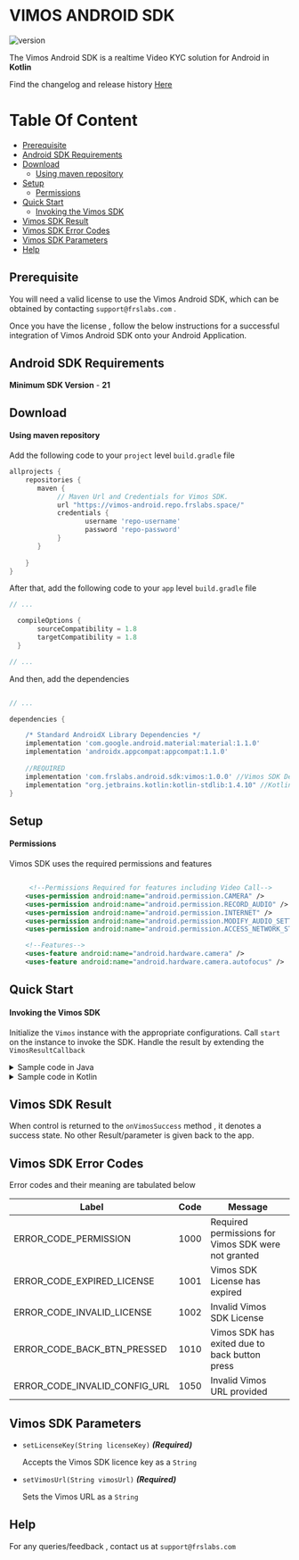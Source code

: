 # VIMOS ANDROID SDK
![version](https://img.shields.io/badge/version-v1.0.0-blue)

The Vimos Android SDK is a realtime Video KYC solution for Android in **Kotlin**

Find the changelog and release history [Here](CHANGELOG.md)

# Table Of Content

- [Prerequisite](#prerequisite)
- [Android SDK Requirements](#android-sdk-requirements)
- [Download](#download)
  - [Using maven repository](#using-maven-repository)
- [Setup](#setup)
  - [Permissions](#permissions)
- [Quick Start](#quick-start)
  - [Invoking the Vimos SDK](#invoking-the-vimos-sdk)
- [Vimos SDK Result](#vimos-sdk-result)
- [Vimos SDK Error Codes](#vimos-sdk-error-codes)
- [Vimos SDK Parameters](#vimos-sdk-parameters)
- [Help](#help)

## Prerequisite

You will need a valid license to use the Vimos Android SDK, which can be obtained by contacting `support@frslabs.com` . 

Once you have the license , follow the below instructions for a successful integration of Vimos Android SDK onto your Android Application.

## Android SDK Requirements

**Minimum SDK Version** -  **21**

## Download

#### Using maven repository

Add the following code to your `project` level `build.gradle` file

```groovy
allprojects { 
    repositories { 
       maven { 
            // Maven Url and Credentials for Vimos SDK. 
            url "https://vimos-android.repo.frslabs.space/"                  
            credentials { 
                   username 'repo-username' 
                   password 'repo-password' 
            }
       }
        
    }
}
```

After that, add the following code to your `app` level `build.gradle` file

```groovy
// ...

  compileOptions {
       sourceCompatibility = 1.8
       targetCompatibility = 1.8
  }

// ...
```

And then, add the dependencies
```groovy

// ...

dependencies {

    /* Standard AndroidX Library Dependencies */ 
    implementation 'com.google.android.material:material:1.1.0'
    implementation 'androidx.appcompat:appcompat:1.1.0'
   
    //REQUIRED
    implementation 'com.frslabs.android.sdk:vimos:1.0.0' //Vimos SDK Dependency
    implementation "org.jetbrains.kotlin:kotlin-stdlib:1.4.10" //Kotlin Dependency
}
```

## Setup

#### Permissions

Vimos SDK uses the required permissions and features
```xml

     <!--Permissions Required for features including Video Call-->
    <uses-permission android:name="android.permission.CAMERA" />
    <uses-permission android:name="android.permission.RECORD_AUDIO" />
    <uses-permission android:name="android.permission.INTERNET" />
    <uses-permission android:name="android.permission.MODIFY_AUDIO_SETTINGS" />
    <uses-permission android:name="android.permission.ACCESS_NETWORK_STATE" />

    <!--Features-->
    <uses-feature android:name="android.hardware.camera" />
    <uses-feature android:name="android.hardware.camera.autofocus" />

```

## Quick Start

#### Invoking the Vimos SDK

Initialize the `Vimos` instance with the appropriate configurations. 
Call `start` on the instance to invoke the SDK.
Handle the result by extending the `VimosResultCallback`

<details><summary>Sample code in Java</summary>
<p>
  
```java
public class InitialActivity extends AppCompatActivity implements VimosResultCallback {

    // ...
    
    private String LICENSE_KEY = "ENTER_YOUR_LICENSE_KEY_HERE";

    @Override
    protected void onCreate(Bundle savedInstanceState) {
        super.onCreate(savedInstanceState);
        setContentView(R.layout.activity_initial);
        
        Button button = findViewById(R.id.invoke_sdk_btn);
        button.setOnClickListener(view -> invokeVimosSdk());
        
    }

    private void invokeVimosSdk() {
        VimosConfig vimosConfig = new VimosConfig();
        vimosConfig.setLicenseKey(LICENSE_KEY);
        vimosConfig.setVimosUrl("ENTER_VIMOS_URL_HERE");

        Vimos vimos = new Vimos(vimosConfig);
        vimos.start(this, this);
    }

    @Override
    public void onVimosSuccess() {
        Toast.makeText(this, "Success", Toast.LENGTH_SHORT).show();
    }

    @Override
    public void onVimosFailure(VimosErrorCode vimosErrorCode) {
        Toast.makeText(this, "Vimos Error : " + vimosErrorCode, Toast.LENGTH_SHORT).show();
    }
    
    // ...
    
}
```
</p>
</details>

<details><summary>Sample code in Kotlin</summary>
<p>
  
```kotlin
class InitialActivity : AppCompatActivity(), VimosResultCallback {

    // ...
     
    private val LICENSE_KEY = "ENTER_YOUR_LICENSE_KEY_HERE"

    @SuppressLint("ClickableViewAccessibility")
    override fun onCreate(savedInstanceState: Bundle?) {
        super.onCreate(savedInstanceState)
        setContentView(R.layout.activity_initial)
        
        val invokeSdkBtn = findViewById<Button>(R.id.invoke_sdk_btn)
        invokeSdkBtn.setOnClickListener {
            invokeVimosSdk()
        }
        
    }

    private fun invokeVimosSdk() {

        val vimosConfig = VimosConfig().apply {
            licenseKey = LICENSE_KEY
            vimosUrl = "ENTER_VIMOS_URL_HERE"
        }

        Vimos(vimosConfig).start(this, this)

    }

    override fun onVimosSuccess() {
        Toast.makeText(this, "Success", Toast.LENGTH_SHORT).show()
    }

    override fun onVimosFailure(vimosErrorCode: VimosErrorCode) {
        Toast.makeText(this, "Vimos Error: $vimosErrorCode", Toast.LENGTH_SHORT).show()
    }

    // ...
    
}

```
</p>
</details>

## Vimos SDK Result

When control is returned to the `onVimosSuccess` method , it denotes a success state. No other Result/parameter is given back to the app.

## Vimos SDK Error Codes

Error codes and their meaning are tabulated below

| Label          | Code |Message                 |
| -------------- | ----- |---------------------- |
|ERROR_CODE_PERMISSION | 1000 | Required permissions for Vimos SDK were not granted |
|ERROR_CODE_EXPIRED_LICENSE | 1001 | Vimos SDK License has expired |
|ERROR_CODE_INVALID_LICENSE | 1002 | Invalid Vimos SDK License |
|ERROR_CODE_BACK_BTN_PRESSED | 1010 | Vimos SDK has exited due to back button press |
|ERROR_CODE_INVALID_CONFIG_URL | 1050 | Invalid Vimos URL provided |

## Vimos SDK Parameters

- `setLicenseKey(String licenseKey)`   ***(Required)***
  
  Accepts the Vimos SDK licence key as a `String`
  
- `setVimosUrl(String vimosUrl)`   ***(Required)***
  
  Sets the Vimos URL as a `String`

## Help
For any queries/feedback , contact us at `support@frslabs.com` 
